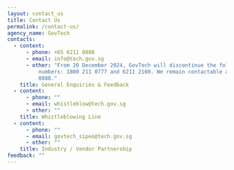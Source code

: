 ```yaml
---
layout: contact_us
title: Contact Us
permalink: /contact-us/
agency_name: GovTech
contacts:
  - content:
      - phone: +65 6211 0888
      - email: info@tech.gov.sg
      - other: "From 20 December 2024, GovTech will discontinue the following contact
          numbers: 1800 211 0777 and 6211 2100. We remain contactable at 6211
          0888."
    title: General Enquiries & Feedback
  - content:
      - phone: ""
      - email: whistleblow@tech.gov.sg
      - other: ""
    title: Whistleblowing Line
  - content:
      - phone: ""
      - email: govtech_sipeo@tech.gov.sg
      - other: ""
    title: Industry / Vendor Partnership
feedback: ""
---
```

